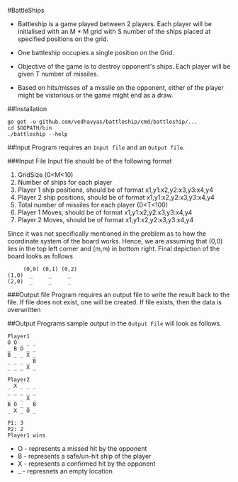 #BattleShips

* Battleship is a game played between 2 players. Each player will be initialised with an M * M
grid with S number of the ships placed at specified positions on the grid.

* One battleship occupies a single position on the Grid.

* Objective of the game is to destroy opponent's ships. Each player will
be given T number of missiles.

* Based on hits/misses of a missile on the opponent, either of the player might be vistorious or the game might end as a draw.


##Installation
```
go get -u github.com/vedhavyas/battleship/cmd/battleship/...
cd $GOPATH/bin
./battleship --help
```

##Input
Program requires an `Input file` and an `Output file`.

###Input File
Input file should be of the following format

1. GridSize (0<M<10)
2. Number of ships for each player
3. Player 1 ship positions, should be of format x1,y1:x2,y2:x3,y3:x4,y4
4. Player 2 ship positions, should be of format x1,y1:x2,y2:x3,y3:x4,y4
5. Total number of missiles for each player (0<T<100)
6. Player 1 Moves, should be of format x1,y1:x2,y2:x3,y3:x4,y4
7. Player 2 Moves, should be of format x1,y1:x2,y2:x3,y3:x4,y4

Since it was not specifically mentioned in the problem as to how the coordinate system of the
board works. Hence, we are assuming that (0,0) lies in the top left corner and (m,m) in bottom right.
Final depiction of the board looks as follows

```
     (0,0) (0,1) (0,2)
(1,0)  _     _     _
(2,0)  _     _     _
```

###Output file
Program requires an output file to write the result back to the file.
If file does not exist, one will be created.
If file exists, then the data is overwritten

##Output
Programs sample output in the `Output File` will look as follows.
```
Player1
O O _ _ _
_ B O _ _
B _ _ X _
_ _ _ _ B
_ _ _ X _
```
```
Player2
_ X _ _ _
_ _ _ _ _
_ _ _ X _
B O _ _ B
_ X _ O _
```

```
P1: 3
P2: 2
Player1 wins
```

* O - represents a missed hit by the opponent
* B - represents a safe/un-hit ship of the player
* X - represents a confirmed hit by the opponent
* _ - represnets an empty location